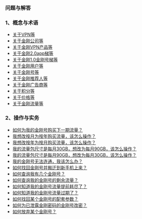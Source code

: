 ### 问题与解答

### 1、概念与术语
- [关于VPN等](https://a2zitpro.github.io/web/列表-关于VPN及相关问题)
- [关于金刚公司等](https://a2zitpro.github.io/web/列表-关于金刚公司及相关问题)
- [关于金刚VPN产品等](https://a2zitpro.github.io/web/列表-关于金刚VPN产品等)
- [关于金刚2.0app梯等](https://a2zitpro.github.io/web/列表-关于金刚2.0app型翻墙梯及相关问题)
- [关于金刚1.0金刚号梯等](https://a2zitpro.github.io/web/列表-关于金刚1.0配置金刚号型翻墙梯及相关问题)
- [关于金刚用户等](https://a2zitpro.github.io/web/列表-金刚用户及相关问题)
- [关于金刚号等](https://a2zitpro.github.io/web/列表-金刚号及相关问题)
- [关于金刚推荐人等](https://a2zitpro.github.io/web/列表-金刚推荐人及相关问题)
- [关于金刚广告商等](https://a2zitpro.github.io/web/列表-金刚广告商及相关问题)
- [关于积分等](https://a2zitpro.github.io/web/列表-积分及相关问题)
- [关于价格等](https://a2zitpro.github.io/web/列表-金刚梯价格)
- [关于金刚流量等](https://a2zitpro.github.io/web/列表-流量及相关问题)

### 2、操作与实务
- [如何为我的金刚号购买下一期流量？]()
- [我想改按月为按年购买流量，该怎么操作？]()
- [我想改按年为按月购买流量，该怎么操作？]()
- [我的流量包尺寸是每月30GB，想改为每月90GB，该怎么操作？]()
- [我的流量包尺寸是每月90GB，想改为每月30GB，该怎么操作？]()
- [我的金刚号无法连通，我该怎么办？](https://a2zitpro.github.io/web/)
- [如何找回金刚号并搬迁到新手机上来？](https://a2zitpro.github.io/web/找回参数)
- [如何查询我有几个金刚号？](https://a2zitpro.github.io/web/查询名下金刚号)
- [如何查询我的金刚号的剩余流量？](https://a2zitpro.github.io/web/查询名下金刚号)
- [如何知道我的金刚号流量提前耗尽了？](https://a2zitpro.github.io/web/流量提前耗尽的识别)
- [如何知道我的金刚号流量过期了？](https://a2zitpro.github.io/web/流量过期的识别)
- [如何找回某个金刚号的配套参数？](https://a2zitpro.github.io/web/如何找回配套参数)
- [如何为已泄露金刚密码的金刚号改密？](https://a2zitpro.github.io/web/修改金刚密码)
- [如何放弃某个金刚号？](https://a2zitpro.github.io/web/注销金刚号)


